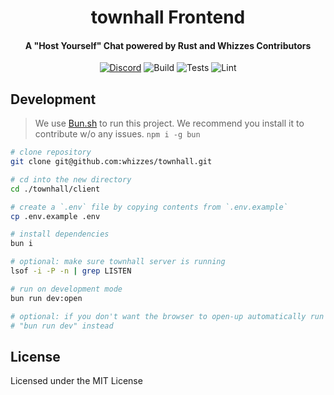 
<div>
  <h1 align="center">townhall Frontend</h1>
  <h4 align="center">
    A "Host Yourself" Chat powered by Rust and Whizzes Contributors
  </h4>
</div>

<div align="center">

[![Discord](https://img.shields.io/discord/1011702194925490186?color=blue&label=discord&logo=discord)](https://discord.gg/yde6mcgs2C)
![Build](https://github.com/whizzes/townhall/workflows/build/badge.svg)
![Tests](https://github.com/whizzes/townhall/workflows/test/badge.svg)
![Lint](https://github.com/whizzes/townhall/workflows/lint/badge.svg)

</div>

## Development

> We use [Bun.sh][1] to run this project. We recommend you install it to
> contribute w/o any issues. `npm i -g bun`

```bash
# clone repository
git clone git@github.com:whizzes/townhall.git

# cd into the new directory
cd ./townhall/client

# create a `.env` file by copying contents from `.env.example`
cp .env.example .env

# install dependencies
bun i

# optional: make sure townhall server is running
lsof -i -P -n | grep LISTEN

# run on development mode
bun run dev:open

# optional: if you don't want the browser to open-up automatically run
# "bun run dev" instead
```

## License

Licensed under the MIT License

[1]: https://bun.sh
